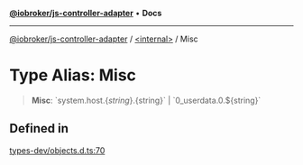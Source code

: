 [**@iobroker/js-controller-adapter**](../../README.md) • **Docs**

***

[@iobroker/js-controller-adapter](../../globals.md) / [\<internal\>](../README.md) / Misc

# Type Alias: Misc

> **Misc**: \`system.host.$\{string\}.$\{string\}\` \| \`0\_userdata.0.$\{string\}\`

## Defined in

[types-dev/objects.d.ts:70](https://github.com/ioBroker/ioBroker.js-controller/blob/dae94f706cc75e41fc7f1fe6bb283f8c8f9ede06/packages/types-dev/objects.d.ts#L70)
